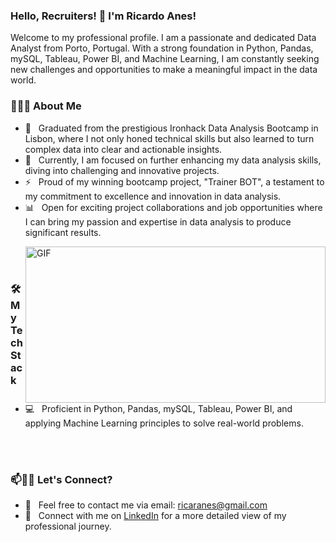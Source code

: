 ### Hello, Recruiters! 👋 I'm Ricardo Anes!

Welcome to my professional profile. I am a passionate and dedicated Data Analyst from Porto, Portugal. With a strong foundation in Python, Pandas, mySQL, Tableau, Power BI, and Machine Learning, I am constantly seeking new challenges and opportunities to make a meaningful impact in the data world.

<h3> 👨🏻‍💻 About Me </h3>

- 🌱 &nbsp; Graduated from the prestigious Ironhack Data Analysis Bootcamp in Lisbon, where I not only honed technical skills but also learned to turn complex data into clear and actionable insights.
- 🚀 &nbsp; Currently, I am focused on further enhancing my data analysis skills, diving into challenging and innovative projects.
- ⚡ &nbsp; Proud of my winning bootcamp project, "Trainer BOT", a testament to my commitment to excellence and innovation in data analysis.
- 📊 &nbsp; Open for exciting project collaborations and job opportunities where I can bring my passion and expertise in data analysis to produce significant results.

<img align="right" width="480" height="250" alt="GIF" src="https://media.giphy.com/media/ZVik7pBtu9dNS/giphy.gif" />






<br />
<br />

<h3>🛠 My Tech Stack</h3>

- 💻 &nbsp; Proficient in Python, Pandas, mySQL, Tableau, Power BI, and applying Machine Learning principles to solve real-world problems.

<br />
<br />

### 📫🤝🏻 Let's Connect?

- 📧 &nbsp; Feel free to contact me via email: [ricaranes@gmail.com](mailto:ricaranes@gmail.com)
- 🔗 &nbsp; Connect with me on [LinkedIn](#) for a more detailed view of my professional journey.
